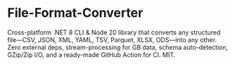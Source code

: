 # File-Format-Converter
Cross-platform .NET 8 CLI &amp; Node 20 library that converts any structured file—CSV, JSON, XML, YAML, TSV, Parquet, XLSX, ODS—into any other. Zero external deps, stream-processing for GB data, schema auto-detection, GZip/Zip I/O, and a ready-made GitHub Action for CI. MIT.
